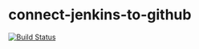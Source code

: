# connect-jenkins-to-github
[![Build Status](http://ec2-3-221-46-32.compute-1.amazonaws.com/buildStatus/icon?job=fibonacci)](http://ec2-3-221-46-32.compute-1.amazonaws.com/job/fibonacci/)
